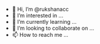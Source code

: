 - 👋 Hi, I’m @rukshanacc
- 👀 I’m interested in ...
- 🌱 I’m currently learning ...
- 💞️ I’m looking to collaborate on ...
- 📫 How to reach me ...

<!---
rukshanacc/rukshanacc is a ✨ special ✨ repository because its `README.md` (this file) appears on your GitHub profile.
You can click the Preview link to take a look at your changes.
--->
